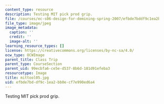 ```yaml
---
content_type: resource
description: Testing MIT pick prod grip.
file: /courses/ec-s06-design-for-demining-spring-2007/efbde7bddf9c1ea2bb0ecf7e990ed6a4_mittool05.jpg
file_type: image/jpeg
image_metadata:
  caption: ''
  credit: ''
  image-alt: ''
learning_resource_types: []
license: https://creativecommons.org/licenses/by-nc-sa/4.0/
ocw_type: OCWImage
parent_title: Class Trip
parent_type: CourseSection
parent_uid: 99ecbfa6-ce5e-d537-8b6d-181d91efeba3
resourcetype: Image
title: mittool05.jpg
uid: efbde7bd-df9c-1ea2-bb0e-cf7e990ed6a4
---
```

Testing MIT pick prod grip.